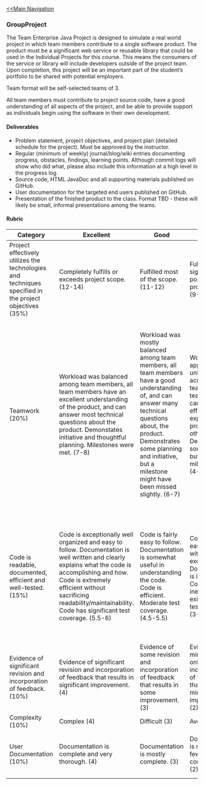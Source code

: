 [<<Main Navigation](https://github.com/bciancio/QuickMockup/blob/master/README.md#quickmockup)

### GroupProject

The Team Enterprise Java Project is designed to simulate a real world project in which team members contribute to a single software product. The product must be a significant web service or reusable library that could be used in the Individual Projects for this course. This means the consumers of the service or library will include developers outside of the project team. Upon completion, this project will be an important part of the student’s portfolio to be shared with potential employers.   

Team format will be self-selected teams of 3.

All team members must contribute to project source code, have a good understanding of all aspects of the project, and be able to provide support as individuals begin using the software in their own development. 

#### Deliverables

* Problem statement, project objectives, and project plan (detailed schedule for the project). Must be approved by the instructor.
* Regular (minimum of weekly) journal/blog/wiki entries documenting progress, obstacles, findings, learning points. Although commit logs will show who did what, please also include this information at a high level in the progress log.
* Source code, HTML JavaDoc and all supporting materials published on GitHub.
* User documentation for the targeted end users published on GitHub.
* Presentation of the finished product to the class. Format TBD - these will likely be small, informal presentations among the teams. 

#### Rubric

| Category  | Excellent |   Good    |   Fair    |   Poor    |
|-----------|-----------|-----------|-----------|-----------|
| Project effectively utilizes the technologies and techniques specified in the project objectives (35%)| Completely fulfills or exceeds project scope. (12-14) | Fulfilled most of the scope. (11-12) | Fulfilled some significant portions of the project scope. (9-11) | Barely fulfilled the scope: significant portions are missing. (0-9) |
| Teamwork (20%) | Workload was balanced among team members, all team members have an excellent understanding of the product, and can answer most technical questions about the product. Demonstates initiative and thoughtful planning. Milestones were met. (7-8) | Workload was mostly balanced among team members, all team members have a good understanding of, and can answer many technical questions about, the product. Demonstrates some planning and initiative, but a milestone might have been missed slightly. (6-7)| Workload appears to be unbalanced across the team. One team member cannot effectively explain the product to others. Demonstrates some planning but missed milestones. (4-6)| It appears that one person did all of the work and/or only one team member is able to effectively explain and answer questions about the project. Appears to have involved minimal planning, missed milestones or failed to reach potential due to underutilized resources. (0-4)|
| Code is readable, documented, efficient and well-tested. (15%) | Code is exceptionally well organized and easy to follow. Documentation is well written and clearly explains what the code is accomplishing and how. Code is extremely efficient without sacrificing readability/maintainability. Code has significant test coverage. (5.5-6) |  Code is fairly easy to follow. Documentation is somewhat useful in understanding the code. Code is efficient. Moderate test coverage. (4.5-5.5) | Code is fairly easy to follow with some exceptions. Documentation is incomplete. Code inefficiencies exist. Some test coverage. (3-4.5) | Code is poorly organized; documentation is simply embedded comments and does not help the reader understand the code; code is unnecessarily long and complex. Little to no test coverage. (0-3) |
| Evidence of significant revision and incorporation of feedback. (10%) | Evidence of significant revision and incorporation of feedback that results in significant improvement. (4) | Evidence of some revision and incorporation of feedback that results in some improvement. (3) | Evidence of minor revision only and incorporation of feedback that results in minimal improvement. (2) | Project appears to have undergone little to no revision or incorporation of feedback. (0-1) |  
| Complexity (10%) | Complex (4) | Difficult (3) | Average (2) | Simple (0-1) |
| User Documentation (10%) | Documentation is complete and very thorough. (4) | Documentation is mostly complete. (3) | Documentation is missing a few components. (2) | User documentation is missing some critical components. (0-1) |

